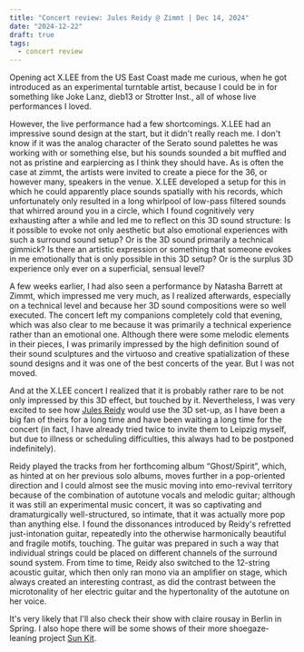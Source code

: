 ```yaml
---
title: "Concert review: Jules Reidy @ Zimmt | Dec 14, 2024"
date: "2024-12-22"
draft: true
tags:
  - concert review
---
```


Opening act X.LEE from the US East Coast made me curious, when he got introduced as an experimental turntable artist, because I could be in for something like Joke Lanz, dieb13 or Strotter Inst., all of whose live performances I loved.

However, the live performance had a few shortcomings. X.LEE had an impressive sound design at the start, but it didn't really reach me. I don't know if it was the analog character of the Serato sound palettes he was working with or something else, but his sounds sounded a bit muffled and not as pristine and earpiercing as I think they should have. As is often the case at zimmt, the artists were invited to create a piece for the 36, or however many, speakers in the venue. X.LEE developed a setup for this in which he could apparently place sounds spatially with his records, which unfortunately only resulted in a long whirlpool of low-pass filtered sounds that whirred around you in a circle, which I found cognitively very exhausting after a while and led me to reflect on this 3D sound structure: Is it possible to evoke not only aesthetic but also emotional experiences with such a surround sound setup? Or is the 3D sound primarily a technical gimmick? Is there an artistic expression or something that someone evokes in me emotionally that is only possible in this 3D setup? Or is the surplus 3D experience only ever on a superficial, sensual level?

A few weeks earlier, I had also seen a performance by Natasha Barrett at Zimmt, which impressed me very much, as I realized afterwards, especially on a technical level and because her 3D sound compositions were so well executed. The concert left my companions completely cold that evening, which was also clear to me because it was primarily a technical experience rather than an emotional one. Although there were some melodic elements in their pieces, I was primarily impressed by the high definition sound of their sound sculptures and the virtuoso and creative spatialization of these sound designs and it was one of the best concerts of the year. But I was not moved.

And at the X.LEE concert I realized that it is probably rather rare to be not only impressed by this 3D effect, but touched by it. Nevertheless, I was very excited to see how [Jules Reidy](http://julesreidy.com) would use the 3D set-up, as I have been a big fan of theirs for a long time and have been waiting a long time for the concert (in fact, I have already tried twice to invite them to Leipzig myself, but due to illness or scheduling difficulties, this always had to be postponed indefinitely).

Reidy played the tracks from her forthcoming album “Ghost/Spirit”, which, as hinted at on her previous solo albums, moves further in a pop-oriented direction and I could almost see the music moving into emo-revival territory because of the combination of autotune vocals and melodic guitar; although it was still an experimental music concert, it was so captivating and dramaturgically well-structured, so intimate, that it was actually more pop than anything else. I found the dissonances introduced by Reidy's refretted just-intonation guitar, repeatedly into the otherwise harmonically beautiful and fragile motifs, touching. The guitar was prepared in such a way that individual strings could be placed on different channels of the surround sound system. From time to time, Reidy also switched to the 12-string acoustic guitar, which then only ran mono via an amplifier on stage, which always created an interesting contrast, as did the contrast between the microtonality of her electric guitar and the hypertonality of the autotune on her voice.

It's very likely that I'll also check their show with claire rousay in Berlin in Spring. I also hope there will be some shows of their more shoegaze-leaning project [Sun Kit](https://sunkit.bandcamp.com).
